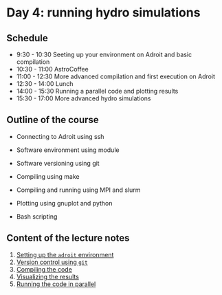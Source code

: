 # Day 4: running hydro simulations

## Schedule

* 9:30 - 10:30 Seeting up your environment on Adroit and basic compilation
* 10:30 - 11:00 AstroCoffee
* 11:00 - 12:30 More advanced compilation and first execution on Adroit
* 12:30 - 14:00 Lunch
* 14:00 - 15:30 Running a parallel code and plotting results
* 15:30 - 17:00 More advanced hydro simulations

## Outline of the course

- Connecting to Adroit using ssh

- Software environment using module

- Software versioning using git

- Compiling using make

- Compiling and running using MPI and slurm

- Plotting using gnuplot and python

- Bash scripting

## Content of the lecture notes

1. [Setting up the `adroit` environment](1-setting-up-adroit.md) 
2. [Version control using `git`](2-getting-the-code-using-git.md)
3. [Compiling the code](3-compiling-the-code.md)
4. [Visualizing the results](4-visualizing-the-results.md)
5. [Running the code in parallel](5-running-simulations-on-multiple-processors.md)